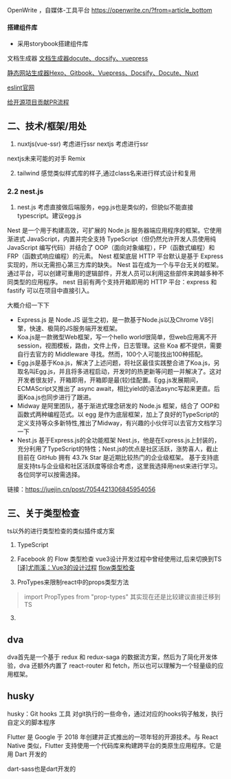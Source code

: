 OpenWrite ，自媒体-工具平台
https://openwrite.cn/?from=article_bottom


####  搭建组件库
* 采用storybook搭建组件库

文档生成器
[文档生成器docute、docsify、vuepress](https://www.hojun.cn/2020/02/14/ck8irvl2u00eodwtuwr1ldb60/#%E6%9C%80%E5%90%8E%E4%B9%9F%E6%98%AF%E6%9C%80%E6%A3%92%E7%9A%84)

[静态网站生成器Hexo、Gitbook、Vuepress、Docsify、Docute、Nuxt](https://www.oicqzone.com/pc/2020080825008.html)

[eslint官网](https://eslint.bootcss.com/)



[给开源项目贡献PR流程](https://juejin.cn/post/7092414491836710925)

## 二、技术/框架/用处

1. nuxtjs(vue-ssr) 考虑进行ssr
 nextjs 考虑进行ssr

nextjs未来可能的对手 Remix


2.  tailwind
    感觉类似样式库的样子,通过class名来进行样式设计和复用

###  2.2 nest.js
1. nest.js 考虑直接做后端服务，egg.js也是类似的，但貌似不能直接typescript。建议egg.js


Nest 是一个用于构建高效，可扩展的 Node.js 服务器端应用程序的框架。它使用渐进式 JavaScript，内置并完全支持 TypeScript（但仍然允许开发人员使用纯 JavaScript 编写代码）并结合了 OOP（面向对象编程），FP（函数式编程）和 FRP（函数式响应编程）的元素。
Nest 框架底层 HTTP 平台默认是基于 Express 实现的，所以无需担心第三方库的缺失。 Nest 旨在成为一个与平台无关的框架。 通过平台，可以创建可重用的逻辑部件，开发人员可以利用这些部件来跨越多种不同类型的应用程序。 nest 目前有两个支持开箱即用的 HTTP 平台：express 和 fastify 可以在项目中直接引入。
  

大概介绍一下下  
* Express.js 是 Node.JS 诞生之初，是一款基于Node.js以及Chrome V8引擎，快速、极简的JS服务端开发框架。
* Koa.js是一款微型Web框架，写一个hello world很简单，但web应用离不开session，视图模板，路由，文件上传，日志管理。这些 Koa 都不提供，需要自行去官方的 Middleware 寻找。然而，100个人可能找出100种搭配。
* Egg.js是基于Koa.js，解决了上述问题，将社区最佳实践整合进了Koa.js，另取名叫Egg.js，并且将多进程启动，开发时的热更新等问题一并解决了。这对开发者很友好，开箱即用，开箱即是最(较)佳配置。Egg.js发展期间，ECMAScript又推出了 async await，相比yield的语法async写起来更直。后面Koa.js也同步进行了跟进。
* Midway 是阿里团队，基于渐进式理念研发的 Node.js 框架，结合了 OOP和函数式两种编程范式。以 egg 是作为底层框架，加上了良好的TypeScript的定义支持等众多新特性,推出了Midway，有兴趣的小伙伴可以去官方文档学习一下
* Nest.js 基于Express.js的全功能框架 Nest.js，他是在Express.js上封装的，充分利用了TypeScript的特性；Nest.js的优点是社区活跃，涨势喜人，截止目前在 GitHub 拥有 43.7k Star 是近期比较热门的企业级框架。
基于支持底层支持ts与企业级和社区活跃度等综合考虑，这里我选择用nest来进行学习。各位同学可以按需选择。

 
 
链接：https://juejin.cn/post/7054421306845954056
 






## 三、关于类型检查
   ts以外的进行类型检查的类似插件或方案
1. TypeScript

2. Facebook 的 Flow 类型检查
   vue3设计开发过程中曾经使用过,后来切换到TS
   [[译]尤雨溪：Vue3的设计过程](https://juejin.cn/post/6844903823937372174)
   [flow类型检查](https://segmentfault.com/a/1190000020425195)
2. ProTypes来限制react中的props类型方法
  > import PropTypes from "prop-types"
  其实现在还是比较建议直接迁移到TS

3. 


## dva 
dva首先是一个基于 redux 和 redux-saga 的数据流方案，然后为了简化开发体验，dva 还额外内置了 react-router 和 fetch，所以也可以理解为一个轻量级的应用框架。



## husky 
husky：Git hooks 工具
对git执行的一些命令，通过对应的hooks钩子触发，执行自定义的脚本程序


Flutter 是 Google 于 2018 年创建并正式推出的一项年轻的开源技术。与 React Native 类似，Flutter 支持使用一个代码库来构建跨平台的类原生应用程序。它是用 Dart 开发的

dart-sass也是dart开发的



